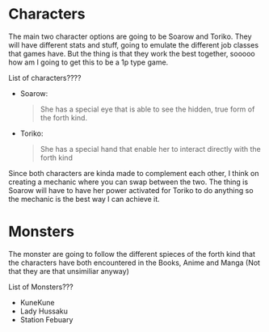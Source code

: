 # Characters
The main two character options are going to be Soarow and Toriko. They will have different stats and stuff, going to emulate the different job classes that games have. But the thing is that they work the best together, sooooo how am I going to get this to be a 1p type game.

List of characters????
- Soarow:
    > She has a special eye that is able to see the hidden, true form of the forth kind. 

- Toriko:
    > She has a special hand that enable her to interact directly with the forth kind

Since both characters are kinda made to complement each other, I think on creating a mechanic where you can swap between the two. The thing is Soarow will have to have her power activated for Toriko to do anything so the mechanic is the best way I can achieve it. 

# Monsters
The monster are going to follow the different spieces of the forth kind that the characters have both encountered in the Books, Anime and Manga (Not that they are that unsimiliar anyway)

List of Monsters???
- KuneKune 
- Lady Hussaku
- Station Febuary